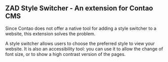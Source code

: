 ZAD Style Switcher - An extension for Contao CMS
------------------------------------------------
Since Contao does not offer a native tool for adding a style switcher to a website,
this extension solves the problem.

A style switcher allows users to choose the preferred style to view your website.
It is also an accessibility tool: you can use it to allow the change of font size,
or to show a high contrast version of the pages.
